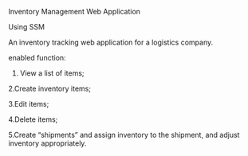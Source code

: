 Inventory Management Web Application


Using SSM


An inventory tracking web application for a logistics company. 



enabled function:


1. View a list of items;

2.Create inventory items;

3.Edit items;

4.Delete items;

5.Create “shipments” and assign inventory to the shipment, and adjust inventory appropriately.

